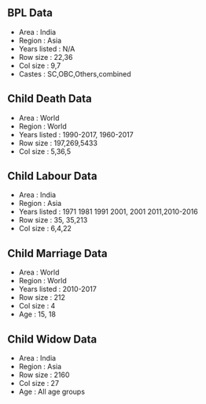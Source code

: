 
## BPL Data ##
- Area : India
- Region : Asia
- Years listed : N/A
- Row size : 22,36
- Col size : 9,7
- Castes : SC,OBC,Others,combined

## Child Death Data ##
- Area : World
- Region : World
- Years listed : 1990-2017, 1960-2017
- Row size : 197,269,5433
- Col size : 5,36,5

## Child Labour Data ##
- Area : India
- Region : Asia
- Years listed : 1971 1981 1991 2001, 2001 2011,2010-2016
- Row size : 35, 35,213
- Col size :  6,4,22

## Child Marriage Data ##
- Area : World  
- Region :  World
- Years listed : 2010-2017
- Row size : 212
- Col size : 4
- Age : 15, 18

## Child Widow Data ##
- Area : India
- Region : Asia
- Row size : 2160
- Col size : 27
- Age : All age groups







